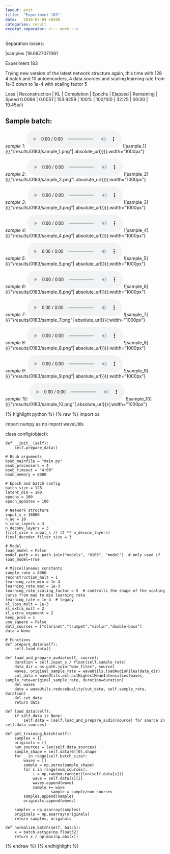 ```yaml
---
layout: post
title:  "Experiment 183"
date:   2018-07-04 +0200
categories: result
excerpt_separator: <!-- more -->
---
```

Separation losses:

|samples
|19.0627071061<!-- more -->

Experiment 183

Trying new version of the latest network structure again, this time with 128 4 batch and 10 autoencoders, 4 data sources and scaling learning rate from 1e-3 down to 1e-4 with scaling factor 5

Loss | Reconstruction | KL | Completion | Epochs | Elapsed | Remaining | Speed
0.0066 | 0.0051 | 153.9259 | 100% | 100/100 | 32:25 | 00:00 | 19.45s/it

## **Sample batch**:
_sample 1_:
<audio src="/ResultsOverview/results/0183/sample_1.wav" controls preload></audio>
![sample_1]({{"/results/0183/sample_1.png"| absolute_url}}){:width="1000px"}

_sample 2_:
<audio src="/ResultsOverview/results/0183/sample_2.wav" controls preload></audio>
![sample_2]({{"/results/0183/sample_2.png"| absolute_url}}){:width="1000px"}

_sample 3_:
<audio src="/ResultsOverview/results/0183/sample_3.wav" controls preload></audio>
![sample_3]({{"/results/0183/sample_3.png"| absolute_url}}){:width="1000px"}

_sample 4_:
<audio src="/ResultsOverview/results/0183/sample_4.wav" controls preload></audio>
![sample_4]({{"/results/0183/sample_4.png"| absolute_url}}){:width="1000px"}

_sample 5_:
<audio src="/ResultsOverview/results/0183/sample_5.wav" controls preload></audio>
![sample_5]({{"/results/0183/sample_5.png"| absolute_url}}){:width="1000px"}

_sample 6_:
<audio src="/ResultsOverview/results/0183/sample_6.wav" controls preload></audio>
![sample_6]({{"/results/0183/sample_6.png"| absolute_url}}){:width="1000px"}

_sample 7_:
<audio src="/ResultsOverview/results/0183/sample_7.wav" controls preload></audio>
![sample_7]({{"/results/0183/sample_7.png"| absolute_url}}){:width="1000px"}

_sample 8_:
<audio src="/ResultsOverview/results/0183/sample_8.wav" controls preload></audio>
![sample_8]({{"/results/0183/sample_8.png"| absolute_url}}){:width="1000px"}

_sample 9_:
<audio src="/ResultsOverview/results/0183/sample_9.wav" controls preload></audio>
![sample_9]({{"/results/0183/sample_9.png"| absolute_url}}){:width="1000px"}

_sample 10_:
<audio src="/ResultsOverview/results/0183/sample_10.wav" controls preload></audio>
![sample_10]({{"/results/0183/sample_10.png"| absolute_url}}){:width="1000px"}


{% highlight python %}
{% raw %}
import os

import numpy as np
import waveUtils


class config(object):

	def __init__(self):
		self.prepare_data()

	# Bsub arguments
	bsub_mainfile = "main.py"
	bsub_processors = 4
	bsub_timeout = "4:00"
	bsub_memory = 8000

	# Epoch and batch config
	batch_size = 128
	latent_dim = 100
	epochs = 100
	epoch_updates = 100

	# Network structure
	input_s = 16000
	n_ae = 10
	n_conv_layers = 3
	n_deconv_layers = 3
	first_size = input_s // (2 ** n_deconv_layers)
	final_decoder_filter_size = 3

	# Model
	load_model = False
	model_path = os.path.join("models", "0103", "model")  # only used if load_model=True

	# Miscellaneous constants
	sample_rate = 8000
	reconstruction_mult = 1
	learning_rate_min = 1e-4
	learning_rate_max = 1e-3
	learning_rate_scaling_factor = 5  # controlls the shape of the scaling curve from max to min learning rate
	learning_rate = 1e-4  # legacy
	kl_loss_mult = 1e-3
	kl_extra_mult = 2
	kl_extra_exponent = 2
	keep_prob = 1
	use_square = False
	data_sources = ["clarinet","trumpet","violin","double-bass"]
	data = None

	# Functions
	def prepare_data(self):
		self.load_data()

	def load_and_prepare_audio(self, source):
		duration = self.input_s / float(self.sample_rate)
		data_dir = os.path.join("wav_files", source)
		waves, original_sample_rate = waveUtils.loadAudioFiles(data_dir)
		cut_data = waveUtils.extractHighestMeanIntensities(waves, sample_rate=original_sample_rate, duration=duration)
		del waves
		data = waveUtils.reduceQuality(cut_data, self.sample_rate, duration)
		del cut_data
		return data

	def load_data(self):
		if self.data is None:
			self.data = [self.load_and_prepare_audio(source) for source in self.data_sources]

	def get_training_batch(self):
		samples = []
		originals = []
		num_sources = len(self.data_sources)
		sample_shape = self.data[0][0].shape
		for _ in range(self.batch_size):
			waves = []
			sample = np.zeros(sample_shape)
			for s in range(num_sources):
				i = np.random.randint(len(self.data[s]))
				wave = self.data[s][i]
				waves.append(wave)
				sample += wave
                        sample = sample/num_sources
			samples.append(sample)
			originals.append(waves)

		samples = np.asarray(samples)
		originals = np.asarray(originals)
		return samples, originals

	def normalize_batch(self, batch):
		x = batch.astype(np.float32)
		return x / np.max(np.abs(x))


{% endraw %}
{% endhighlight %}

